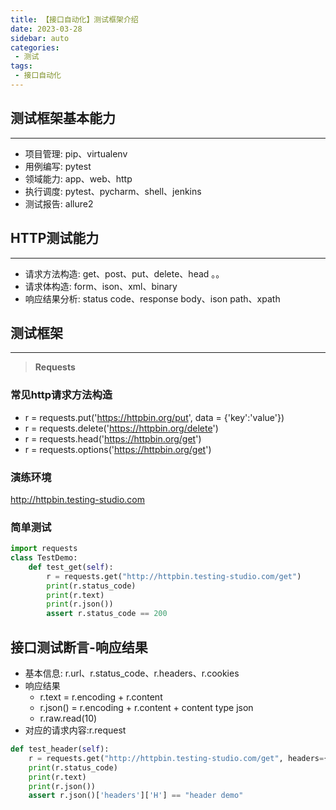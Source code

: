 ```yaml
---
title: 【接口自动化】测试框架介绍
date: 2023-03-28
sidebar: auto
categories:
 - 测试
tags:
 - 接口自动化
---
```


## 测试框架基本能力

---

- 项目管理: pip、virtualenv
- 用例编写: pytest
- 领域能力: app、web、http
- 执行调度: pytest、pycharm、shell、jenkins
- 测试报告: allure2

## HTTP测试能力

---

- 请求方法构造: get、post、put、delete、head 。。
- 请求体构造: form、ison、xml、binary
- 响应结果分析: status code、response body、ison path、xpath

## 测试框架

---

> **Requests**

### 常见http请求方法构造

- r = requests.put('https://httpbin.org/put', data = {'key':'value'})
- r = requests.delete('https://httpbin.org/delete')
- r = requests.head('https://httpbin.org/get')
- r = requests.options('https://httpbin.org/get')

### 演练环境

http://httpbin.testing-studio.com

### 简单测试

```python
import requests
class TestDemo:
    def test_get(self):
        r = requests.get("http://httpbin.testing-studio.com/get")
        print(r.status_code)
        print(r.text)
        print(r.json())
        assert r.status_code == 200
```

## 接口测试断言-响应结果

- 基本信息: r.url、r.status_code、r.headers、r.cookies
- 响应结果
  - r.text = r.encoding + r.content
  - r.json() = r.encoding + r.content + content type json
  - r.raw.read(10)
- 对应的请求内容:r.request

```python
def test_header(self):
    r = requests.get("http://httpbin.testing-studio.com/get", headers={"h": "header demo"})
    print(r.status_code)
    print(r.text)
    print(r.json())
    assert r.json()['headers']['H'] == "header demo"
```

